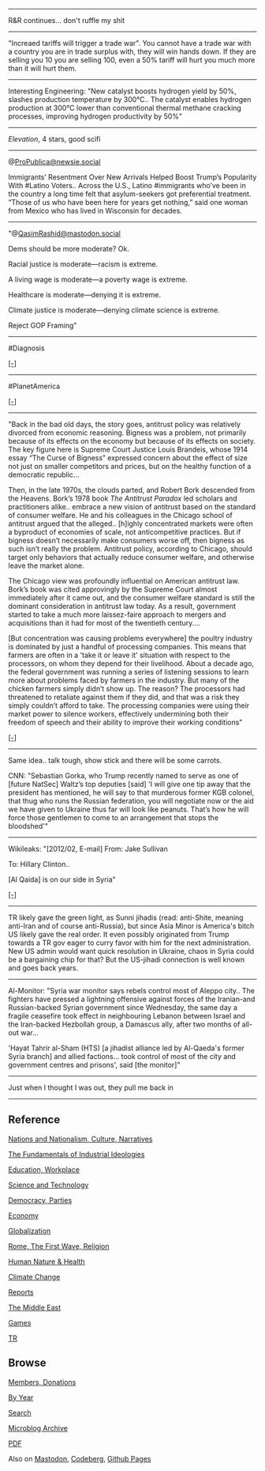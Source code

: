 
---

R&R continues... don't ruffle my shit

---

"Increaed tariffs will trigger a trade war". You cannot have a trade
war with a country you are in trade surplus with, they will win hands
down. If they are selling you 10 you are selling 100, even a 50%
tariff will hurt you much more than it will hurt them.

---

Interesting Engineering: "New catalyst boosts hydrogen yield by 50%,
slashes production temperature by 300°C.. The catalyst enables
hydrogen production at 300°C lower than conventional thermal methane
cracking processes, improving hydrogen productivity by 50%"

---

*Elevation*, 4 stars, good scifi

---

@ProPublica@newsie.social

Immigrants’ Resentment Over New Arrivals Helped Boost Trump’s
Popularity With #Latino Voters.. Across the U.S., Latino #immigrants
who’ve been in the country a long time felt that asylum-seekers got
preferential treatment. “Those of us who have been here for years get
nothing,” said one woman from Mexico who has lived in Wisconsin for
decades.

---

"@QasimRashid@mastodon.social

Dems should be more moderate? Ok.

Racial justice is moderate—racism is extreme.

A living wage is moderate—a poverty wage is extreme.

Healthcare is moderate—denying it is extreme.

Climate justice is moderate—denying climate science is extreme.

Reject GOP Framing"

---

\#Diagnosis

[[-]](https://kolektiva.social/system/media_attachments/files/113/568/008/772/980/437/original/3699370096a3c5b0.jpg)

---

\#PlanetAmerica

[[-]](https://youtu.be/R1N9hPOmLFU?t=575)

---

"Back in the bad old days, the story goes, antitrust policy was
relatively divorced from economic reasoning. Bigness was a problem,
not primarily because of its effects on the economy but because of its
effects on society. The key figure here is Supreme Court Justice Louis
Brandeis, whose 1914 essay “The Curse of Bigness” expressed concern
about the effect of size not just on smaller competitors and prices,
but on the healthy function of a democratic republic...

Then, in the late 1970s, the clouds parted, and Robert Bork descended
from the Heavens. Bork’s 1978 book *The Antitrust Paradox* led
scholars and practitioners alike..  embrace a new vision of antitrust
based on the standard of consumer welfare. He and his colleagues in
the Chicago school of antitrust argued that the alleged.. [h]ighly
concentrated markets were often a byproduct of economies of scale, not
anticompetitive practices. But if bigness doesn’t necessarily make
consumers worse off, then bigness as such isn’t really the
problem. Antitrust policy, according to Chicago, should target only
behaviors that actually reduce consumer welfare, and otherwise leave
the market alone.

The Chicago view was profoundly influential on American antitrust
law. Bork’s book was cited approvingly by the Supreme Court almost
immediately after it came out, and the consumer welfare standard is
still the dominant consideration in antitrust law today. As a result,
government started to take a much more laissez-faire approach to
mergers and acquisitions than it had for most of the twentieth
century....

[But concentration was causing problems everywhere] the poultry
industry is dominated by just a handful of processing companies. This
means that farmers are often in a 'take it or leave it' situation with
respect to the processors, on whom they depend for their
livelihood. About a decade ago, the federal government was running a
series of listening sessions to learn more about problems faced by
farmers in the industry. But many of the chicken farmers simply didn’t
show up. The reason? The processors had threatened to retaliate
against them if they did, and that was a risk they simply couldn’t
afford to take. The processing companies were using their market power
to silence workers, effectively undermining both their freedom of
speech and their ability to improve their working conditions"

[[-]](https://bleedingheartlibertarian.substack.com/p/two-cheers-for-lina-khan)

---

Same idea.. talk tough, show stick and there will be some
carrots. 

CNN: "Sebastian Gorka, who Trump recently named to serve as one of
[future NatSec] Waltz’s top deputies [said] 'I will give one tip away
that the president has mentioned, he will say to that murderous former
KGB colonel, that thug who runs the Russian federation, you will
negotiate now or the aid we have given to Ukraine thus far will look
like peanuts. That’s how he will force those gentlemen to come to an
arrangement that stops the bloodshed'"

---

Wikileaks: "[2012/02, E-mail] From: Jake Sullivan

To: Hillary Clinton..

[Al Qaida] is on our side in Syria"

[[-]](https://wikileaks.org/clinton-emails/emailid/23225)

---

TR likely gave the green light, as Sunni jihadis (read: anti-Shite,
meaning anti-Iran and of course anti-Russia), but since Asia Minor is
America's bitch US likely gave the real order. It even possibly
originated from Trump towards a TR gov eager to curry favor with him
for the next administration. New US admin would want quick resolution
in Ukraine, chaos in Syria could be a bargaining chip for that?  But
the US-jihadi connection is well known and goes back years.

---

Al-Monitor: "Syria war monitor says rebels control most of Aleppo
city..  The fighters have pressed a lightning offensive against forces
of the Iranian-and Russian-backed Syrian government since Wednesday,
the same day a fragile ceasefire took effect in neighbouring Lebanon
between Israel and the Iran-backed Hezbollah group, a Damascus ally,
after two months of all-out war...

'Hayat Tahrir al-Sham (HTS) [a jihadist alliance led by Al-Qaeda's
former Syria branch] and allied factions... took control of most of
the city and government centres and prisons', said [the monitor]"

---

Just when I thought I was out, they pull me back in

---

## Reference

[Nations and Nationalism, Culture, Narratives](0119/2013/02/nations-and-nationalism.html)

[The Fundamentals of Industrial Ideologies](0119/2011/04/fundamentals-of-industrial-ideologies.html)

[Education, Workplace](0119/2017/09/education-workplace.html)

[Science and Technology](0119/2018/09/science-technology.html)

[Democracy, Parties](0119/2016/11/democracy.html)

[Economy](2021/01/economy.html)

[Globalization](0119/2018/09/globalization.html)

[Rome, The First Wave, Religion](0119/2017/12/rome.html)

[Human Nature & Health](2020/07/human-nature.html)

[Climate Change](2022/01/climate.html)

[Reports](2021/01/reports.html)

[The Middle East](0119/2019/07/middleeast.html)

[Games](2024/06/games.html)

[TR](../tr/index.html)

## Browse

[Members, Donations](2022/08/members.html)

[By Year](years.html)

[Search](https://muratk5n.github.io/thirdwave/en/search.html)

[Microblog Archive](mbl/index.html)

[PDF](https://www.dropbox.com/scl/fi/8kl0sla1booo83zeb28dn/tw-all.pdf?rlkey=p9r319p8jbzak5du3dasju05y&st=28wknfsp&raw=1)

Also on 
[Mastodon](https://fosstodon.org/@muratk5n),
[Codeberg](https://muratk5n.codeberg.page/en/),
[Github Pages](https://muratk5n.github.io/thirdwave/en/)
